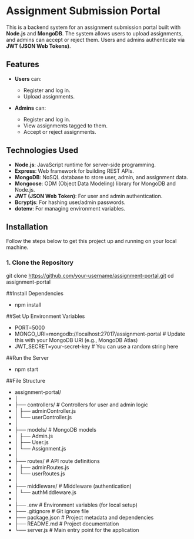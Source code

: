 # Assignment Submission Portal

This is a backend system for an assignment submission portal built with **Node.js** and **MongoDB**. The system allows users to upload assignments, and admins can accept or reject them. Users and admins authenticate via **JWT (JSON Web Tokens)**.

## Features

- **Users** can:
  - Register and log in.
  - Upload assignments.
  
- **Admins** can:
  - Register and log in.
  - View assignments tagged to them.
  - Accept or reject assignments.

## Technologies Used

- **Node.js**: JavaScript runtime for server-side programming.
- **Express**: Web framework for building REST APIs.
- **MongoDB**: NoSQL database to store user, admin, and assignment data.
- **Mongoose**: ODM (Object Data Modeling) library for MongoDB and Node.js.
- **JWT (JSON Web Token)**: For user and admin authentication.
- **Bcryptjs**: For hashing user/admin passwords.
- **dotenv**: For managing environment variables.

## Installation

Follow the steps below to get this project up and running on your local machine.

### 1. Clone the Repository
git clone https://github.com/your-username/assignment-portal.git
cd assignment-portal

##Install Dependencies
- npm install

##Set Up Environment Variables
- PORT=5000
- MONGO_URI=mongodb://localhost:27017/assignment-portal  # Update this with your MongoDB URI (e.g., MongoDB Atlas)
- JWT_SECRET=your-secret-key  # You can use a random string here

##Run the Server
- npm start

##File Structure
- assignment-portal/
- │
- ├── controllers/              # Controllers for user and admin logic
- │   ├── adminController.js
- │   └── userController.js
- │
- ├── models/                   # MongoDB models
- │   ├── Admin.js
- │   ├── User.js
- │   └── Assignment.js
- │
- ├── routes/                   # API route definitions
- │   ├── adminRoutes.js
- │   └── userRoutes.js
- │ 
- ├── middleware/               # Middleware (authentication)
- │   └── authMiddleware.js
- │
- ├── .env                      # Environment variables (for local setup)
- ├── .gitignore                # Git ignore file
- ├── package.json              # Project metadata and dependencies
- ├── README.md                 # Project documentation
- └── server.js                 # Main entry point for the application

